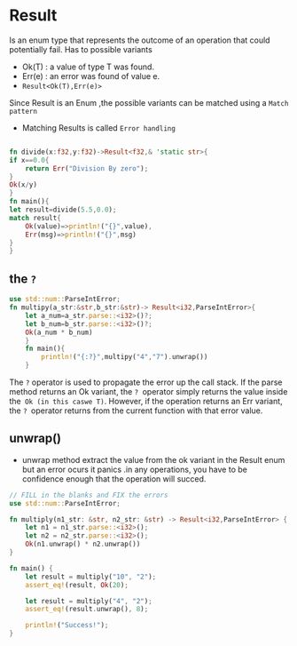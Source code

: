 # Result
Is an enum type that represents the outcome of an operation that could potentially fail.
Has to possible variants
   - Ok(T) : a value of type T was found.
   - Err(e) : an error was found of value e.
 - `Result<Ok(T),Err(e)>`

 Since Result is an Enum ,the possible variants can be matched using a ``Match pattern``
- Matching Results is called `Error handling`

```rust

fn divide(x:f32,y:f32)->Result<f32,& 'static str>{
if x==0.0{
    return Err("Division By zero");
}
Ok(x/y)
}
fn main(){
let result=divide(5.5,0.0);
match result{
    Ok(value)=>println!("{}",value),
    Err(msg)=>println!("{}",msg)
}
}
```
## the `?`
```rust
use std::num::ParseIntError;
fn multipy(a_str:&str,b_str:&str)-> Result<i32,ParseIntError>{
    let a_num=a_str.parse::<i32>()?;
    let b_num=b_str.parse::<i32>()?;
    Ok(a_num * b_num)
    }
    fn main(){
        println!("{:?}",multipy("4","7").unwrap())
    }
```
The `?` operator is used to propagate the error up the call stack. If the parse method returns an Ok variant, the `? `operator simply returns the value inside the` Ok (in this caswe T)`. However, if the operation returns an Err variant, the `? `operator returns from the current function with that error value.
## unwrap()  
- unwrap method  extract the value from the ok variant in the Result enum but an error ocurs it panics .in any operations, you have to be confidence enough that the operation will succed.

```rust
// FILL in the blanks and FIX the errors
use std::num::ParseIntError;

fn multiply(n1_str: &str, n2_str: &str) -> Result<i32,ParseIntError> {
    let n1 = n1_str.parse::<i32>();
    let n2 = n2_str.parse::<i32>();
    Ok(n1.unwrap() * n2.unwrap())
}

fn main() {
    let result = multiply("10", "2");
    assert_eq!(result, Ok(20);

    let result = multiply("4", "2");
    assert_eq!(result.unwrap(), 8);

    println!("Success!");
}
```